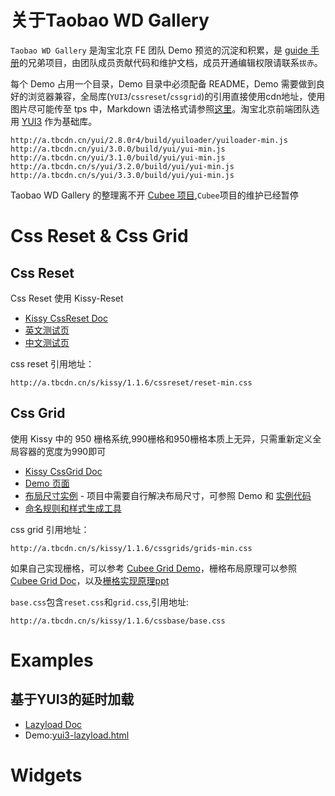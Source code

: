 # 关于Taobao WD Gallery

`Taobao WD Gallery` 是淘宝北京 FE 团队 Demo 预览的沉淀和积累，是 [guide 手册](https://github.com/taobao-wd/guide)的兄弟项目，由团队成员贡献代码和维护文档，成员开通编辑权限请联系`拔赤`。

每个 Demo 占用一个目录，Demo 目录中必须配备 README，Demo 需要做到良好的浏览器兼容，全局库(`YUI3`/`cssreset`/`cssgrid`)的引用直接使用cdn地址，使用图片尽可能传至 tps 中，Markdown 语法格式请参照[这里](http://daringfireball.net/projects/markdown/syntax)。淘宝北京前端团队选用 [YUI3](http://developer.yahoo.com/yui/3/) 作为基础库。

	http://a.tbcdn.cn/yui/2.8.0r4/build/yuiloader/yuiloader-min.js
	http://a.tbcdn.cn/yui/3.0.0/build/yui/yui-min.js
	http://a.tbcdn.cn/yui/3.1.0/build/yui/yui-min.js
	http://a.tbcdn.cn/s/yui/3.2.0/build/yui/yui-min.js
	http://a.tbcdn.cn/s/yui/3.3.0/build/yui/yui-min.js

Taobao WD Gallery 的整理离不开 [Cubee 项目](http://cubee.github.com/doc/),`Cubee`项目的维护已经暂停

# Css Reset & Css Grid

## Css Reset 

Css Reset 使用 Kissy-Reset

- [Kissy CssReset Doc](http://docs.kissyui.com/kissy/docs/cssreset/index.html)
- [英文测试页](http://kissyteam.github.com/kissy/src/cssreset/test.html)
- [中文测试页](http://kissyteam.github.com/kissy/src/cssreset/test-post.html)

css reset 引用地址：

	http://a.tbcdn.cn/s/kissy/1.1.6/cssreset/reset-min.css

## Css Grid 

使用 Kissy 中的 950 栅格系统,990栅格和950栅格本质上无异，只需重新定义全局容器的宽度为990即可

- [Kissy CssGrid Doc](http://docs.kissyui.com/kissy/docs/cssgrids/index.html)
- [Demo 页面](http://kissyteam.github.com/kissy/src/cssgrids/grids-taobao.html)
- [布局尺寸实例](http://docs.kissyui.com/kissy/src/cssgrids/grids-taobao.css) - 项目中需要自行解决布局尺寸，可参照 Demo 和 [实例代码](https://gist.github.com/784105)
- [命名规则和样式生成工具](http://kissyteam.github.com/kissy/src/cssgrids/css-generator.html)

css grid 引用地址：

	http://a.tbcdn.cn/s/kissy/1.1.6/cssgrids/grids-min.css

如果自己实现栅格，可以参考 [Cubee Grid Demo](http://cubee.github.com/src/css/demo/grid.html)，栅格布局原理可以参照 [Cubee Grid Doc](http://cubee.github.com/doc/start.html#cssgrid)，以及[栅格实现原理ppt](http://www.slideshare.net/lijing00333/ss-5023289)

`base.css`包含`reset.css`和`grid.css`,引用地址:

	http://a.tbcdn.cn/s/kissy/1.1.6/cssbase/base.css

# Examples

## 基于YUI3的延时加载
- [Lazyload Doc](https://github.com/taobao-wd/taobao-wd.github.com/blob/master/yui3-lazyload/README.markdown)
- Demo:[yui3-lazyload.html](http://taobao-wd.github.com/yui3-lazyload/demo.html)

# Widgets

